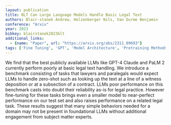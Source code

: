 ```yaml
---
layout: publication
title: BLT Can Large Language Models Handle Basic Legal Text
authors: Blair-stanek Andrew, Holzenberger Nils, Van Durme Benjamin
conference: "Arxiv"
year: 2023
bibkey: blairstanek2023blt
additional_links:
  - {name: "Paper", url: "https://arxiv.org/abs/2311.09693"}
tags: ['Fine Tuning', 'GPT', 'Model Architecture', 'Pretraining Methods', 'Reinforcement Learning', 'Training Techniques']
---
```

We find that the best publicly available LLMs like GPT-4 Claude and PaLM 2 currently perform poorly at basic legal text handling. We introduce a benchmark consisting of tasks that lawyers and paralegals would expect LLMs to handle zero-shot such as looking up the text at a line of a witness deposition or at a subsection of a contract. LLMs poor performance on this benchmark casts into doubt their reliability as-is for legal practice. However fine-tuning for these tasks brings even a smaller model to near-perfect performance on our test set and also raises performance on a related legal task. These results suggest that many simple behaviors needed for a domain may not be present in foundational LLMs without additional engagement from subject matter experts.
